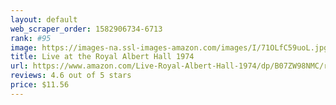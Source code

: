 ```yaml
---
layout: default 
﻿web_scraper_order: 1582906734-6713
rank: #95
image: https://images-na.ssl-images-amazon.com/images/I/71OLfC59uoL.jpg
title: Live at the Royal Albert Hall 1974
url: https://www.amazon.com/Live-Royal-Albert-Hall-1974/dp/B07ZW98NMC/ref=zg_mw_music_95?_encoding=UTF8&psc=1&refRID=X8V12YXMQG7N6EH1X8Q3
reviews: 4.6 out of 5 stars
price: $11.56 
---
```

